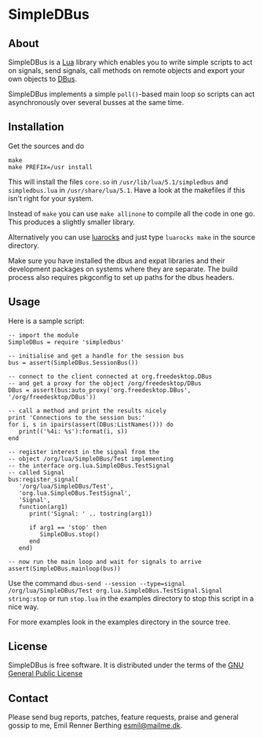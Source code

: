 SimpleDBus
==========


About
-----

SimpleDBus is a [Lua][1] library which enables you to write simple scripts to
act on signals, send signals, call methods on remote objects and export your own
objects to [DBus][2].

SimpleDBus implements a simple `poll()`-based main loop so scripts can
act asynchronously over several busses at the same time.

[1]: http://www.lua.org
[2]: http://dbus.freedesktop.org

Installation
------------

Get the sources and do

    make
    make PREFIX=/usr install

This will install the files `core.so` in `/usr/lib/lua/5.1/simpledbus` and
`simpledbus.lua` in `/usr/share/lua/5.1`. Have a look at the makefiles if this
isn't right for your system.

Instead of `make` you can use `make allinone` to compile all the code in one go.
This produces a slightly smaller library.

Alternatively you can use [luarocks][3] and just type `luarocks make` in the
source directory.

Make sure you have installed the dbus and expat libraries and their development
packages on systems where they are separate. The build process also requires
pkgconfig to set up paths for the dbus headers.

[3]: http://www.luarocks.org


Usage
-----

Here is a sample script:

    -- import the module
    SimpleDBus = require 'simpledbus'

    -- initialise and get a handle for the session bus
    bus = assert(SimpleDBus.SessionBus())

    -- connect to the client connected at org.freedesktop.DBus
    -- and get a proxy for the object /org/freedesktop/DBus
    DBus = assert(bus:auto_proxy('org.freedesktop.DBus', '/org/freedesktop/DBus'))

    -- call a method and print the results nicely
    print 'Connections to the session bus:'
    for i, s in ipairs(assert(DBus:ListNames())) do
       print(('%4i: %s'):format(i, s))
    end

    -- register interest in the signal from the
    -- object /org/lua/SimpleDBus/Test implementing
    -- the interface org.lua.SimpleDBus.TestSignal
    -- called Signal
    bus:register_signal(
       '/org/lua/SimpleDBus/Test',
       'org.lua.SimpleDBus.TestSignal',
       'Signal',
       function(arg1)
          print('Signal: ' .. tostring(arg1))

          if arg1 == 'stop' then
             SimpleDBus.stop()
          end
       end)

    -- now run the main loop and wait for signals to arrive
    assert(SimpleDBus.mainloop(bus))

Use the command `dbus-send --session --type=signal /org/lua/SimpleDBus/Test org.lua.SimpleDBus.TestSignal.Signal string:stop` or run `stop.lua` in the examples directory to stop this script in a nice way.

For more examples look in the examples directory in the source tree.


License
-------

SimpleDBus is free software. It is distributed under the terms of the
[GNU General Public License][4]

[4]: http://www.fsf.org/licensing/licenses/gpl.html


Contact
-------

Please send bug reports, patches, feature requests, praise and general gossip
to me, Emil Renner Berthing <esmil@mailme.dk>.
